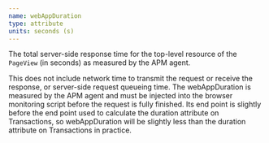 ```yaml
---
name: webAppDuration
type: attribute
units: seconds (s)
---
```


The total server-side response time for the top-level resource of the `PageView` (in seconds) as measured by the APM agent.

This does not include network time to transmit the request or receive the response, or server-side request queueing time. The webAppDuration is measured by the APM agent and must be injected into the browser monitoring script before the request is fully finished. Its end point is slightly before the end point used to calculate the duration attribute on Transactions, so webAppDuration will be slightly less than the duration attribute on Transactions in practice.
